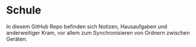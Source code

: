 # Schule
In diesem GitHub Repo befinden sich Notizen, Hausaufgaben und anderweitiger Kram, vor allem zum Synchronisieren von Ordnern zwischen Geräten.